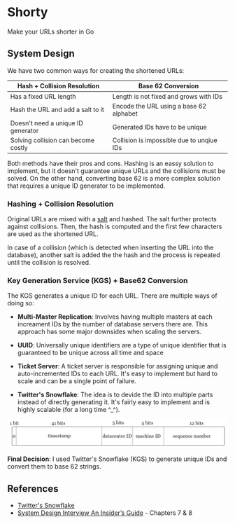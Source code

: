 # Shorty
Make your URLs shorter in Go

## System Design
We have two common ways for creating the shortened URLs:

| **Hash + Collision Resolution** | **Base 62 Conversion** |
| --- | --- |
| Has a fixed URL length | Length is not fixed and grows with IDs |
| Hash the URL and add a salt to it | Encode the URL using a base 62 alphabet |
| Doesn't need a unique ID generator | Generated IDs have to be unique |
|Solving collision can become costly | Collision is impossible due to unqiue IDs |

Both methods have their pros and cons. Hashing is an eassy solution to implement, but it doesn't guarantee unique URLs and the collisions must be solved. On the other hand, converting base 62 is a more complex solution that requires a unique ID generator to be implemented.

### Hashing + Collision Resolution

Original URLs are mixed with a [salt](https://en.wikipedia.org/wiki/Salt_(cryptography)) and hashed. The salt further protects against collisions. Then, the hash is computed and the first few characters are used as the shortened URL.

In case of a collision (which is detected when inserting the URL into the database), another salt is added the the hash and the process is repeated until the collision is resolved.

### Key Generation Service (KGS) + Base62 Conversion

The KGS generates a unique ID for each URL. There are multiple ways of doing so:

- **Multi-Master Replication**: Involves having multiple masters at each increament IDs by the number of database servers there are. This approach has some major downsides when scaling the servers.

- **UUID**: Universally unique identifiers are a type of unique identifier that is guaranteed to be unique across all time and space

- **Ticket Server**: A ticket server is responsible for assigning unique and auto-incremented IDs to each URL. It's easy to implement but hard to scale and can be a single point of failure.

- **Twitter's Snowflake**: The idea is to devide the ID into multiple parts instead of directly generating it. It's fairly easy to implement and is highly scalable (for a long time ^_^).

![Twitter's Snowflake](/assets/snowflake.png)


**Final Decision**: I used Twitter's Snowflake (KGS) to generate unique IDs and convert them to base 62 strings.

## References
- [Twitter's Snowflake](https://github.com/twitter-archive/snowflake)
- [System Design Interview An Insider’s Guide](https://www.amazon.com/System-Design-Interview-insiders-Second/dp/B08CMF2CQF) - Chapters 7 & 8
